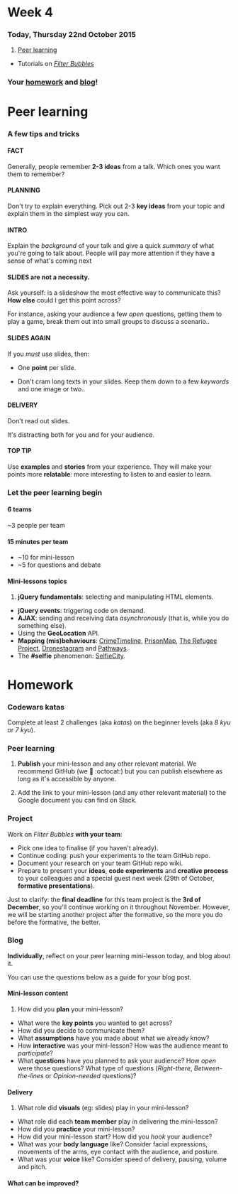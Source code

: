 # Week 4

### Today, Thursday 22nd October 2015

1. [Peer learning](#peer-learning)
* Tutorials on [*Filter Bubbles*](#team-project)

### Your [homework](#homework) and [blog](#blog)!


# Peer learning

### A few tips and tricks

#### **FACT** 

Generally, people remember **2-3 ideas** from a talk. Which ones you want them to remember? 

#### **PLANNING** 

Don't try to explain everything. Pick out 2-3 **key ideas** from your topic and explain them in the simplest way you can. 

#### **INTRO** 

Explain the *background* of your talk and give a quick *summary* of what you're going to talk about. People will pay more attention if they have a sense of what's coming next

#### **SLIDES** are not a necessity. 

Ask yourself: is a slideshow the most effective way to communicate this? **How else** could I get this point across?
	
For instance, asking your audience a few *open* questions, getting them to play a game, break them out into small groups to discuss a scenario..

#### **SLIDES AGAIN**	 

If you *must* use slides, then:
	
* One **point** per slide.
	
* Don't cram long texts in your slides. Keep them down to a few *keywords* and one image or two..

#### **DELIVERY** 

Don't read out slides. 

It's distracting both for you and for your audience.

#### **TOP TIP** 

Use **examples** and **stories** from your experience. They will make your points more **relatable**: more interesting to listen to and easier to learn.

### Let the peer learning begin

#### 6 teams

~3 people per team 

#### 15 minutes per team

* ~10 for mini-lesson 
* ~5 for questions and debate

#### Mini-lessons topics

1. **jQuery fundamentals**: selecting and manipulating HTML elements. 
* **jQuery events**: triggering code on demand.
* **AJAX**: sending and receiving data *asynchronously* (that is, while you do something else).
* Using the **GeoLocation** API.
* **Mapping (mis)behaviours**: [CrimeTimeline](http://crimetimeline.io), [PrisonMap](http://prisonmap.com/about), [The Refugee Project](http://www.therefugeeproject.org), [Dronestagram](http://shorttermmemoryloss.com/portfolio/project/dronestagram/) and [Pathways](http://www.nationalgeographic.com/pathways). 
* The **#selfie** phenomenon: [SelfieCity](http://selfiecity.net).








# Homework

### Codewars katas

Complete at least 2 challenges (aka *katas*) on the beginner levels (aka *8 kyu* or *7 kyu*).

### Peer learning

1. **Publish** your mini-lesson and any other relevant material. We recommend GitHub (we :green_heart: :octocat:) but you can publish elsewhere as long as it's accessible by anyone.

2. Add the link to your mini-lesson (and any other relevant material) to the Google document you can find on Slack.

### Project 

Work on *Filter Bubbles* **with your team**:

* Pick one idea to finalise (if you haven't already).
* Continue coding: push your experiments to the team GitHub repo.
* Document your research on your team GitHub repo wiki.
* Prepare to present your **ideas**, **code experiments** and **creative process** to your colleagues and a special guest next week (29th of October, **formative presentations**).

Just to clarify: the **final deadline** for this team project is the **3rd of December**, so you'll continue working on it throughout November. However, we will be starting another project after the formative, so the more you do before the formative, the better.

### Blog 

**Individually**, reflect on your peer learning mini-lesson today, and blog about it.

You can use the questions below as a guide for your blog post.

#### Mini-lesson **content**   
	
1. How did you **plan** your mini-lesson?
* What were the **key points** you wanted to get across?
* How did you decide to communicate them?
* What **assumptions** have you made about what we already know?
* How **interactive** was your mini-lesson? How was the audience meant to *participate*? 
* What **questions** have you planned to ask your audience? How *open* were those questions? What type of questions (*Right-there*, *Between-the-lines* or *Opinion-needed* questions)?
	
#### **Delivery**
	
1. What role did **visuals** (eg: slides) play in your mini-lesson?
* What role did each **team member** play in delivering the mini-lesson? 
* How did you **practice** your mini-lesson?
* How did your mini-lesson start? How did you *hook* your audience?
* What was your **body language** like? Consider facial expressions, movements of the arms, eye contact with the audience, and posture.
* What was your **voice** like? Consider speed of delivery, pausing, volume and pitch.

#### What can be **improved**?

